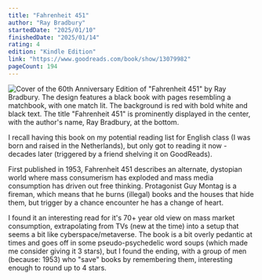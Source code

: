 ```yaml
---
title: "Fahrenheit 451"
author: "Ray Bradbury"
startedDate: "2025/01/10"
finishedDate: "2025/01/14"
rating: 4
edition: "Kindle Edition"
link: "https://www.goodreads.com/book/show/13079982"
pageCount: 194
---
```


![Cover of the 60th Anniversary Edition of "Fahrenheit 451" by Ray Bradbury. The design features a black book with pages resembling a matchbook, with one match lit. The background is red with bold white and black text. The title "Fahrenheit 451" is prominently displayed in the center, with the author's name, Ray Bradbury, at the bottom.](https://images-na.ssl-images-amazon.com/images/S/compressed.photo.goodreads.com/books/1383718290i/13079982.jpg)

I recall having this book on my potential reading list for English class (I was born and raised in the Netherlands), but only got to reading it now - decades later (triggered by a friend shelving it on GoodReads).

First published in 1953, Fahrenheit 451 describes an alternate, dystopian world where mass consumerism has exploded and mass media consumption has driven out free thinking. Protagonist Guy Montag is a fireman, which means that he burns (illegal) books and the houses that hide them, but trigger by a chance encounter he has a change of heart.

I found it an interesting read for it's 70+ year old view on mass market consumption, extrapolating from TVs (new at the time) into a setup that seems a bit like cyberspace/metaverse. The book is a bit overly pedantic at times and goes off in some pseudo-psychedelic word soups (which made me consider giving it 3 stars), but I found the ending, with a group of men (because: 1953) who "save" books by remembering them, interesting enough to round up to 4 stars.